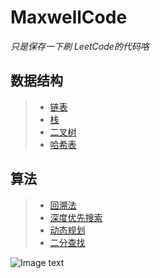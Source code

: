 ﻿MaxwellCode
============
*只是保存一下刷 LeetCode的代码咯*<br>

数据结构
---------
>* [链表](https://github.com/Maxwell-L/MaxwellCode/tree/master/LeetCode/Linked%20List "Linked List")<br>
>* [栈](https://github.com/Maxwell-L/MaxwellCode/tree/master/LeetCode/Stack "Stack")<br>
>* [二叉树](https://github.com/Maxwell-L/MaxwellCode/tree/master/LeetCode/Binary%20Tree "Binary Tree")<br>
>* [哈希表](https://github.com/Maxwell-L/MaxwellCode/tree/master/LeetCode/Hash%20Table "Hash Table")<br>

算法
---------
>* [回溯法](https://github.com/Maxwell-L/MaxwellCode/tree/master/LeetCode/Backtracking "Backtracking")<br>
>* [深度优先搜索](https://github.com/Maxwell-L/MaxwellCode/tree/master/LeetCode/Depth-first%20Search "Depth-first Search")<br>
>* [动态规划](https://github.com/Maxwell-L/MaxwellCode/tree/master/LeetCode/Dynamic%20Programming "Dynamic Programming")<br>
>* [二分查找](https://github.com/Maxwell-L/MaxwellCode/tree/master/LeetCode/Binary%20Search "Binary Search")<br>

![Image text](https://github.com/Maxwell-L/MaxwellCode/blob/master/image/pic1.jpg)
